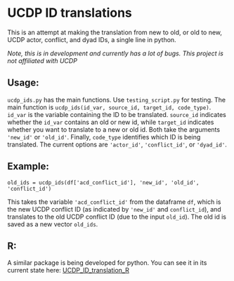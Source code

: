 # UCDP ID translations

This is an attempt at making the translation from new to old, or old to new,
UCDP actor, conflict, and dyad IDs, a single line in python.

*Note, this is in development and currently has a lot of bugs. This project*
*is not affiliated with UCDP*

## Usage:
`ucdp_ids.py` has the main functions. Use `testing_script.py` for testing. The
main function is `ucdp_ids(id_var, source_id, target_id, code_type)`. `id_var`
is the variable containing the ID to be translated. `source_id` indicates
whether the `id_var` contains an old or new id, while `target_id` indicates
whether you want to translate to a new or old id. Both take the arguments
`'new_id'` or `'old_id'`. Finally, `code_type` identifies which ID is being
translated. The current options are `'actor_id'`, `'conflict_id'`, or
`'dyad_id'`.

## Example:
`old_ids = ucdp_ids(df['acd_conflict_id'], 'new_id', 'old_id', 'conflict_id')`

This takes the variable `'acd_conflict_id'` from the dataframe `df`, which is
the new UCDP conflict ID (as indicated by `'new_id'` and `conflict_id`),
and translates to the old UCDP conflict ID (due to the input `old_id`). The
old id is saved as a new vector `old_ids`.

## R:
A similar package is being developed for python. You can see it in its current
state here: [UCDP_ID_translation_R](https://github.com/newton-c/UCDP_ID_translation_R)
